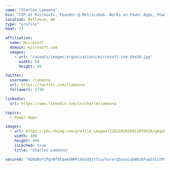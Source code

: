 ```yaml
---
name: "Charles Lamanna"
bio: "CVP at Microsoft, Founder @ MetricsHub. Works on Power Apps, Power Automate, Power Virtual Agent, Common Data Service and Dynamics 365."
location: Bellevue, WA
type: "profile"
heat: 72

affiliation:
  name: Microsoft
  domain: microsoft.com
  images:
    - url: "/assets/images/organizations/microsoft.com-50x50.jpg"
      width: 50
      height: 50

twitter:
  username: clamanna
  url: https://twitter.com/clamanna
  followers: 2736

linkedin:
  url: https://www.linkedin.com/in/charleslamanna

topics:
  - Power Apps

images:
  - url: https://pbs.twimg.com/profile_images/1263202626922876928/g6qGbHZ-_400x400.jpg
    width: 400
    height: 400
    isCached: true
    title: "Charles Lamanna"

secured: "kD6OBvYjPgvNf9IqekGHMFiASnd5jtTzu/Gsrerq5xasLqSWOuDFxpG7LCnMtaJ0vXQ/VYIG52m3jrJ5rS7EuZ33NYbui1F/4dARPhzHAhwT2R9C3RaUGDwhv4Rbmn9s9YKyYar+vRPyNPJhbBVjOWKrcDPNa24ForkWMLtLb7+CaobGDi0e5/1bBSZ0KhgvpiXRT6JyM45chT0e6CfxExIy6Jt6fwxnBtCQlBQyNq4RHKB91QQ3YGhd6Z0BpqbBtAmyrt0BItXzHYnocZ8VnR0MOQa8zE+SCZT2XkUGrU/ecBuAbuP8Fg1kexTBddlhqwJx3m1BU8P63PL/jKTzmOtbEVqyA22l1CzTyau6OsPF1rhnlQvWmgs8koLy3rh3uw4j5RInEkLmJK/dZ3rSlEIjPybSYexWWtsfPlZBmfI=;cohd3qSnYXhtWwUcCu2khg=="
---
```


